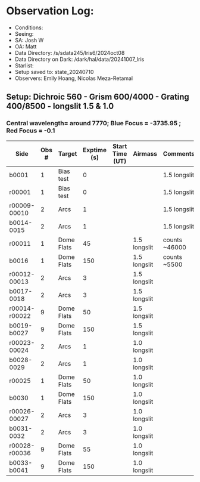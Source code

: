 # Observation Log:

* Conditions: 
* Seeing: 
* SA: Josh W
* OA: Matt
* Data Directory: /s/sdata245/lris6/2024oct08
* Data Directory on Dark: /dark/hal/data/20241007_lris
* Starlist: 
* Setup saved to: state_20240710
* Observers: Emily Hoang, Nicolas Meza-Retamal

## Setup: Dichroic 560 - Grism 600/4000 - Grating 400/8500 - longslit 1.5 & 1.0 
### Central wavelength= around 7770; Blue Focus = -3735.95 ; Red Focus = -0.1

| Side | Obs #     | Target    | Exptime (s) | Start Time (UT) | Airmass | Comments                                                   |
|------|-----------|-----------|-------------|-----------------|---------|------------------------------------------------------------|
|b0001|1|Bias test        |0| ||1.5 longslit|
|r00001|1|Bias test        |0| ||1.5 longslit|
|r00009-00010|2|Arcs        |1| ||1.5 longslit|
|b0014-0015|2|Arcs        |1| ||1.5 longslit|
|r00011|1|Dome Flats        |45| |1.5 longslit | counts ~46000
|b0016|1|Dome Flats        |150| |1.5 longslit |  counts ~5500
|r00012-00013|2|Arcs        |3| |1.5 longslit|
|b0017-0018|2|Arcs        |3| |1.5 longslit|
|r00014-r00022|9|Dome Flats        |50| |1.5 longslit | 
|b0019-b0027|9|Dome Flats        |150| |1.5 longslit |  
|r00023-00024|2|Arcs        |1| |1.0 longslit|
|b0028-0029|2|Arcs        |1| |1.0 longslit|
|r00025|1|Dome Flats        |50| |1.0 longslit | | counts ~35000. A bit low. 
|b0030|1|Dome Flats        |150| |1.0 longslit |  | counts ~5000?
|r00026-00027|2|Arcs        |3| |1.0 longslit|
|b0031-0032|2|Arcs        |3| |1.0 longslit|
|r00028-r00036|9|Dome Flats        |55| |1.0 longslit |  | counts ~40000.
|b0033-b0041|9|Dome Flats        |150| |1.0 longslit |  | 
